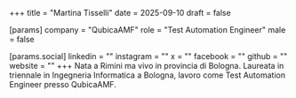 +++
title = "Martina Tisselli"
date = 2025-09-10
draft = false

[params]
company = "QubicaAMF"
role = "Test Automation Engineer"
male = false

[params.social]
linkedin = ""
instagram = ""
x = ""
facebook = ""
github = ""
website = ""
+++
Nata a Rimini ma vivo in provincia di Bologna.
Laureata in triennale in Ingegneria Informatica a Bologna, lavoro come Test Automation Engineer presso QubicaAMF.